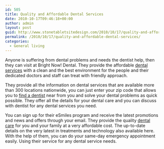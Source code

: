 ```yaml
---
id: 505
title: Quality and Affordable Dental Services
date: 2010-10-17T09:46:18+00:00
author: admin
layout: post
guid: http://www.stonetabletsitedesign.com/2010/10/17/quality-and-affordable-dental-services/
permalink: /2010/10/17/quality-and-affordable-dental-services/
categories:
  - General living
---
```

Anyone is suffering from dental problems and needs the dentist help, then they can visit at Bright Now! Dental. They provide the affordable [dental services](http://www.brightnow.com/services) with a clean and the best environment for the people and their dedicated doctors and staff can treat with friendly approach.

They provide all the information on dental services that are available more than 300 locations nationwide, you can just enter your zip code that allows you to [find a dentist](http://www.brightnow.com) near from you and solve your dental problems as quick possible. They offer all the details for your dental care and you can discuss with dentist for any dental services you need.

You can sign up for their eSmiles program and receive the latest promotions and news and offers through your email. They provide the quality [dental care](http://www.brightnow.com/your-first-visit) for you and your family at a very affordable cost. The up-to-date details on the very latest in treatments and technology also available here. With the help of them, you can do your same-day emergency appointment easily. Using their service for any dental service needs.